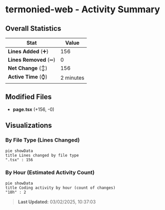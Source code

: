 # termonied-web - Activity Summary 

## Overall Statistics

| Stat                   | Value                                                             |
| ---------------------- | ----------------------------------------------------------------- |
| **Lines Added** (➕)   | 156                                          |
| **Lines Removed** (➖) | 0                                        |
| **Net Change** (↕)    | 156                |
| **Active Time** (⌚)   | 2 minutes |


## Modified Files
- **page.tsx** (+156, -0)

## Visualizations

### By File Type (Lines Changed)

```mermaid
pie showData
title Lines changed by file type
".tsx" : 156
```

### By Hour (Estimated Activity Count)

```mermaid
pie showData
title Coding activity by hour (count of changes)
"10h" : 2
```


> **Last Updated:** 03/02/2025, 10:37:03